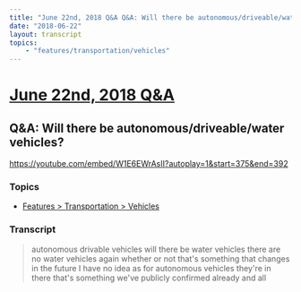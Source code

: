```yaml
---
title: "June 22nd, 2018 Q&A Q&A: Will there be autonomous/driveable/water vehicles?"
date: "2018-06-22"
layout: transcript
topics:
    - "features/transportation/vehicles"
---
```

# [June 22nd, 2018 Q&A](../2018-06-22.md)
## Q&A: Will there be autonomous/driveable/water vehicles?
https://youtube.com/embed/W1E6EWrAsII?autoplay=1&start=375&end=392

### Topics
* [Features > Transportation > Vehicles](../topics/features/transportation/vehicles.md)

### Transcript

> autonomous drivable vehicles will there be water vehicles there are no water vehicles again whether or not that's something that changes in the future I have no idea as for autonomous vehicles they're in there that's something we've publicly confirmed already and all
